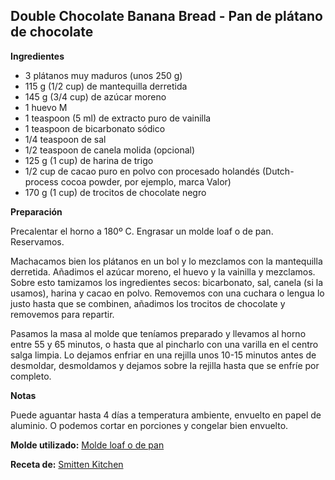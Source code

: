 ## Double Chocolate Banana Bread - Pan de plátano de chocolate

**Ingredientes**

- 3 plátanos muy maduros (unos 250 g)
- 115 g (1/2 cup) de mantequilla derretida
- 145 g (3/4 cup) de azúcar moreno
- 1 huevo M
- 1 teaspoon (5 ml) de extracto puro de vainilla
- 1 teaspoon de bicarbonato sódico
- 1/4 teaspoon de sal
- 1/2 teaspoon de canela molida (opcional)
- 125 g (1 cup) de harina de trigo
- 1/2 cup de cacao puro en polvo con procesado holandés (Dutch-process cocoa powder, por ejemplo, marca Valor)
- 170 g (1 cup) de trocitos de chocolate negro

**Preparación**


Precalentar el horno a 180º C. Engrasar un molde loaf o de pan. Reservamos.

Machacamos bien los plátanos en un bol y lo mezclamos con la mantequilla derretida. Añadimos el azúcar moreno, el huevo y la vainilla y mezclamos. Sobre esto tamizamos los ingredientes secos: bicarbonato, sal, canela (si la usamos), harina y cacao en polvo. Removemos con una cuchara o lengua lo justo hasta que se combinen, añadimos los trocitos de chocolate y removemos para repartir.

Pasamos la masa al molde que teníamos preparado y llevamos al horno entre 55 y 65 minutos, o hasta que al pincharlo con una varilla en el centro salga limpia. Lo dejamos enfriar en una rejilla unos 10-15 minutos antes de desmoldar, desmoldamos y dejamos sobre la rejilla hasta que se enfríe por completo.

**Notas**

Puede aguantar hasta 4 días a temperatura ambiente, envuelto en papel de aluminio. O podemos cortar en porciones y congelar bien envuelto.

**Molde utilizado:** [Molde loaf o de pan](../../moldes-y-utensilios.md)

**Receta de:** [Smitten Kitchen](https://smittenkitchen.com/2014/03/double-chocolate-banana-bread/)
